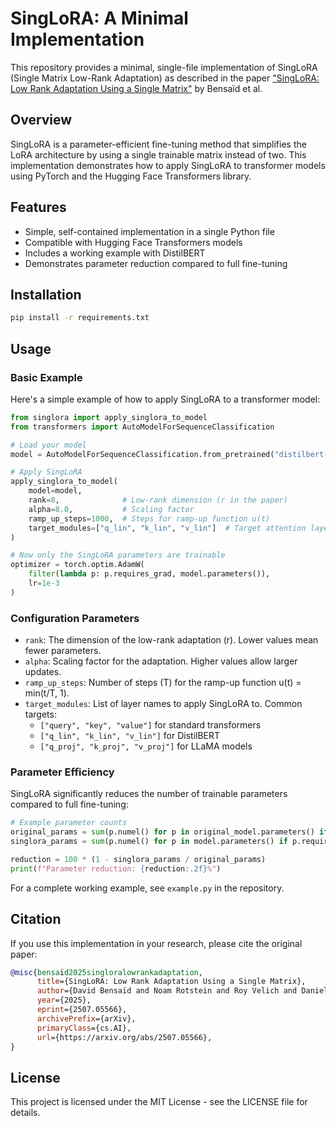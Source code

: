 # SingLoRA: A Minimal Implementation

This repository provides a minimal, single-file implementation of SingLoRA (Single Matrix Low-Rank Adaptation) as described in the paper ["SingLoRA: Low Rank Adaptation Using a Single Matrix"](https://arxiv.org/abs/2507.05566) by Bensaïd et al.

## Overview

SingLoRA is a parameter-efficient fine-tuning method that simplifies the LoRA architecture by using a single trainable matrix instead of two. This implementation demonstrates how to apply SingLoRA to transformer models using PyTorch and the Hugging Face Transformers library.

## Features

- Simple, self-contained implementation in a single Python file
- Compatible with Hugging Face Transformers models
- Includes a working example with DistilBERT
- Demonstrates parameter reduction compared to full fine-tuning

## Installation

```bash
pip install -r requirements.txt
```

## Usage

### Basic Example

Here's a simple example of how to apply SingLoRA to a transformer model:

```python
from singlora import apply_singlora_to_model
from transformers import AutoModelForSequenceClassification

# Load your model
model = AutoModelForSequenceClassification.from_pretrained("distilbert-base-uncased")

# Apply SingLoRA
apply_singlora_to_model(
    model=model,
    rank=8,              # Low-rank dimension (r in the paper)
    alpha=8.0,           # Scaling factor
    ramp_up_steps=1000,  # Steps for ramp-up function u(t)
    target_modules=["q_lin", "k_lin", "v_lin"]  # Target attention layers
)

# Now only the SingLoRA parameters are trainable
optimizer = torch.optim.AdamW(
    filter(lambda p: p.requires_grad, model.parameters()),
    lr=1e-3
)
```

### Configuration Parameters

- `rank`: The dimension of the low-rank adaptation (r). Lower values mean fewer parameters.
- `alpha`: Scaling factor for the adaptation. Higher values allow larger updates.
- `ramp_up_steps`: Number of steps (T) for the ramp-up function u(t) = min(t/T, 1).
- `target_modules`: List of layer names to apply SingLoRA to. Common targets:
  - `["query", "key", "value"]` for standard transformers
  - `["q_lin", "k_lin", "v_lin"]` for DistilBERT
  - `["q_proj", "k_proj", "v_proj"]` for LLaMA models

### Parameter Efficiency

SingLoRA significantly reduces the number of trainable parameters compared to full fine-tuning:

```python
# Example parameter counts
original_params = sum(p.numel() for p in original_model.parameters() if p.requires_grad)
singlora_params = sum(p.numel() for p in model.parameters() if p.requires_grad)

reduction = 100 * (1 - singlora_params / original_params)
print(f"Parameter reduction: {reduction:.2f}%")
```

For a complete working example, see `example.py` in the repository.

## Citation

If you use this implementation in your research, please cite the original paper:

```bibtex
@misc{bensaïd2025singloralowrankadaptation,
      title={SingLoRA: Low Rank Adaptation Using a Single Matrix}, 
      author={David Bensaïd and Noam Rotstein and Roy Velich and Daniel Bensaïd and Ron Kimmel},
      year={2025},
      eprint={2507.05566},
      archivePrefix={arXiv},
      primaryClass={cs.AI},
      url={https://arxiv.org/abs/2507.05566}, 
}
```

## License

This project is licensed under the MIT License - see the LICENSE file for details.

